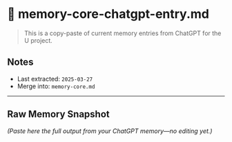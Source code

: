 # 🧠 memory-core-chatgpt-entry.md

> This is a copy-paste of current memory entries from ChatGPT for the U project.

## Notes
- Last extracted: `2025-03-27`
- Merge into: `memory-core.md`

---

## Raw Memory Snapshot

*(Paste here the full output from your ChatGPT memory—no editing yet.)*
